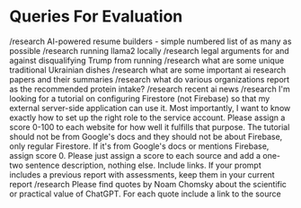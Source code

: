 # Queries For Evaluation

/research AI-powered resume builders - simple numbered list of as many as possible
/research running llama2 locally
/research legal arguments for and against disqualifying Trump from running
/research what are some unique traditional Ukrainian dishes
/research what are some important ai research papers and their summaries
/research what do various organizations report as the recommended protein intake?
/research recent ai news
/research I'm looking for a tutorial on configuring Firestore (not Firebase) so that my external server-side application can use it. Most importantly, I want to know exactly how to set up the right role to the service account. Please assign a score 0-100 to each website for how well it fulfills that purpose. The tutorial should not be from Google's docs and they should not be about Firebase, only regular Firestore. If it's from Google's docs or mentions Firebase, assign score 0. Please just assign a score to each source and add a one-two sentence description, nothing else. Include links. If your prompt includes a previous report with assessments, keep them in your current report
/research Please find quotes by Noam Chomsky about the scientific or practical value of ChatGPT. For each quote include a link to the source
